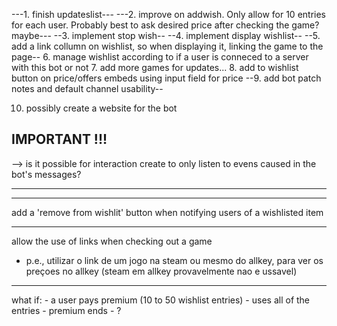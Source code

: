 ---1. finish updateslist---
---2. improve on addwish. Only allow for 10 entries for each user. Probably best to ask desired price after checking the game? maybe---
--3. implement stop wish--
--4. implement display wishlist--
--5. add a link collumn on wishlist, so when displaying it, linking the game to the page--
6. manage wishlist according to if a user is conneced to a server with this bot or not
7. add more games for updates...
8. add to wishlist button on price/offers embeds using input field for price
--9. add bot patch notes and default channel usability--

10. possibly create a website for the bot



IMPORTANT !!!
---------------------------------------------

--> is it possible for interaction create to only listen to evens caused in the bot's messages?

-------------------------------


--------------------------------------------

add a 'remove from wishlit' button when notifying users of a wishlisted item

---------------------------------------

allow the use of links when checking out a game
 - p.e., utilizar o link de um jogo na steam ou mesmo do allkey, para ver os preçoes no allkey (steam em allkey provavelmente nao e ussavel)

---------------------------------------------

what if:
    - a user pays premium (10 to 50 wishlist entries)
    - uses all of the entries
    - premium ends
    - ?


